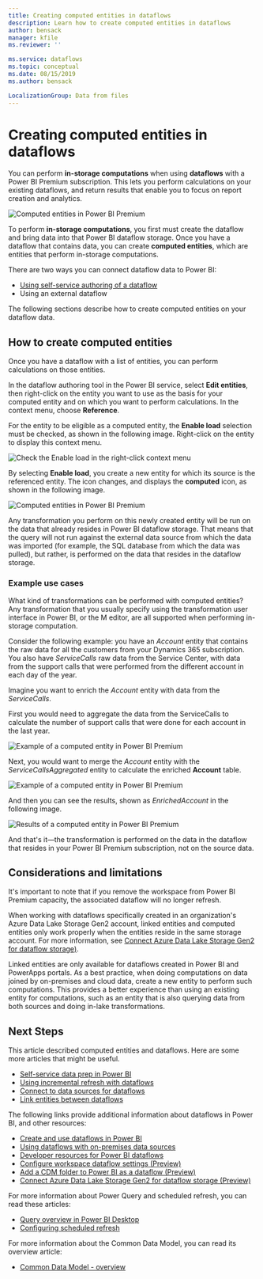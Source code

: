 ```yaml
---
title: Creating computed entities in dataflows
description: Learn how to create computed entities in dataflows
author: bensack
manager: kfile
ms.reviewer: ''

ms.service: dataflows
ms.topic: conceptual
ms.date: 08/15/2019
ms.author: bensack

LocalizationGroup: Data from files
---
```

# Creating computed entities in dataflows

You can perform **in-storage computations** when using **dataflows** with a Power BI Premium subscription. This lets you perform calculations on your existing dataflows, and return results that enable you to focus on report creation and analytics. 

![Computed entities in Power BI Premium](media/dataflows-computed-entities/computed-entities-premium-00.png)

To perform **in-storage computations**, you first must create the dataflow and bring data into that Power BI dataflow storage. Once you have a dataflow that contains data, you can create **computed entities**, which are entities that perform in-storage computations. 

There are two ways you can connect dataflow data to Power BI:

* [Using self-service authoring of a dataflow](https://docs.microsoft.com/power-bi/service-dataflows-create-use)
* Using an external dataflow

The following sections describe how to create computed entities on your dataflow data.

## How to create computed entities 

Once you have a dataflow with a list of entities, you can perform calculations on those entities.

In the dataflow authoring tool in the Power BI service, select **Edit entities**, then right-click on the entity you want to use as the basis for your computed entity and on which you want to perform calculations. In the context menu, choose **Reference**.

For the entity to be eligible as a computed entity, the **Enable load** selection must be checked, as shown in the following image. Right-click on the entity to display this context menu.

![Check the Enable load in the right-click context menu](media/dataflows-computed-entities/computed-entities-premium-01.png)

By selecting **Enable load**, you create a new entity for which its source is the referenced entity. The icon changes, and displays the **computed** icon, as shown in the following image.

![Computed entities in Power BI Premium](media/dataflows-computed-entities/computed-entities-premium-00.png)

Any transformation you perform on this newly created entity will be run on the data that already resides in Power BI dataflow storage. That means that the query will not run against the external data source from which the data was imported (for example, the SQL database from which the data was pulled), but rather, is performed on the data that resides in the dataflow storage.

### Example use cases
What kind of transformations can be performed with computed entities? Any transformation that you usually specify using the transformation user interface in Power BI, or the M editor, are all supported when performing in-storage computation. 

Consider the following example: you have an *Account* entity that contains the raw data for all the customers from your Dynamics 365 subscription. You also have *ServiceCalls* raw data from the Service Center, with data from the support calls that were performed from the different account in each day of the year.

Imagine you want to enrich the *Account* entity with data from the *ServiceCalls*. 

First you would need to aggregate the data from the ServiceCalls to calculate the number of support calls that were done for each account in the last year. 

![Example of a computed entity in Power BI Premium](media/dataflows-computed-entities/computed-entities-premium-02.png)

Next, you would want to merge the *Account* entity with the *ServiceCallsAggregated* entity to calculate the enriched **Account** table.

![Example of a computed entity in Power BI Premium](media/dataflows-computed-entities/computed-entities-premium-03.png)

And then you can see the results, shown as *EnrichedAccount* in the following image.

![Results of a computed entity in Power BI Premium](media/dataflows-computed-entities/computed-entities-premium-04.png)

And that's it&mdash;the transformation is performed on the data in the dataflow that resides in your Power BI Premium subscription, not on the source data.

## Considerations and limitations

It's important to note that if you remove the workspace from Power BI Premium capacity, the associated dataflow will no longer refresh. 

When working with dataflows specifically created in an organization's Azure Data Lake Storage Gen2 account, linked entities and computed entities only work properly when the entities reside in the same storage account. For more information, see [Connect Azure Data Lake Storage Gen2 for dataflow storage)](https://docs.microsoft.com/power-bi/service-dataflows-connect-azure-data-lake-storage-gen2).

Linked entities are only available for dataflows created in Power BI and PowerApps portals. As a best practice, when doing computations on data joined by on-premises and cloud data, create a new entity to perform such computations. This provides a better experience than using an existing entity for computations, such as an entity that is also querying data from both sources and doing in-lake transformations.

## Next Steps

This article described computed entities and dataflows. Here are some more articles that might be useful.

* [Self-service data prep in Power BI](dataflows-integration-overview.md)
* [Using incremental refresh with dataflows](dataflows-incremental-refresh.md)
* [Connect to data sources for dataflows](dataflows-data-sources.md)
* [Link entities between dataflows](dataflows-linked-entities.md)

The following links provide additional information about dataflows in Power BI, and other resources: 
* [Create and use dataflows in Power BI](https://docs.microsoft.com/power-bi/service-dataflows-create-use)
* [Using dataflows with on-premises data sources](https://docs.microsoft.com/power-bi/service-dataflows-on-premises-gateways)
* [Developer resources for Power BI dataflows](https://docs.microsoft.com/power-bi/service-dataflows-developer-resources)
* [Configure workspace dataflow settings (Preview)](https://docs.microsoft.com/power-bi/service-dataflows-configure-workspace-storage-settings)
* [Add a CDM folder to Power BI as a dataflow (Preview)](https://docs.microsoft.com/power-bi/service-dataflows-add-cdm-folder)
* [Connect Azure Data Lake Storage Gen2 for dataflow storage (Preview)](https://docs.microsoft.com/power-bi/service-dataflows-connect-azure-data-lake-storage-gen2)

For more information about Power Query and scheduled refresh, you can read these articles:
* [Query overview in Power BI Desktop](https://docs.microsoft.com/power-bi/desktop-query-overview)
* [Configuring scheduled refresh](https://docs.microsoft.com/power-bi/refresh-scheduled-refresh)

For more information about the Common Data Model, you can read its overview article:
* [Common Data Model - overview ](https://docs.microsoft.com/powerapps/common-data-model/overview)

